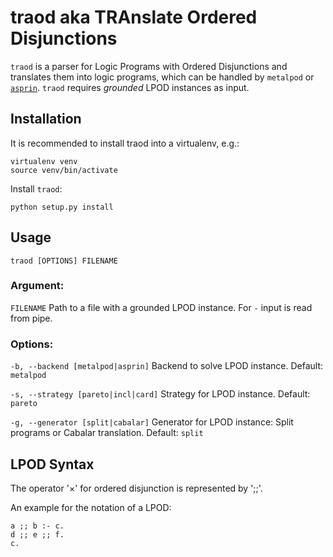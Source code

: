 # traod aka TRAnslate Ordered Disjunctions

`traod` is a parser for Logic Programs with Ordered Disjunctions and translates
them into logic programs, which can be handled by `metalpod` or
[`asprin`](http://potassco.sourceforge.net/labs.html#asprin). `traod` requires
*grounded* LPOD instances as input.

## Installation
It is recommended to install traod into a virtualenv, e.g.:

    virtualenv venv
    source venv/bin/activate

Install `traod`:

    python setup.py install

## Usage

    traod [OPTIONS] FILENAME

### Argument:
`FILENAME` Path to a file with a grounded LPOD instance. For `-` input is read
from pipe.

### Options:
`-b, --backend [metalpod|asprin]`
  Backend to solve LPOD instance.
  Default: `metalpod`

`-s, --strategy [pareto|incl|card]`
  Strategy for LPOD instance.
  Default: `pareto`

`-g, --generator [split|cabalar]`
  Generator for LPOD instance: Split programs or Cabalar translation.
  Default: `split`

## LPOD Syntax
The operator '×' for ordered disjunction is represented by ';;'.

An example for the notation of a LPOD:

    a ;; b :- c.
    d ;; e ;; f.
    c.
